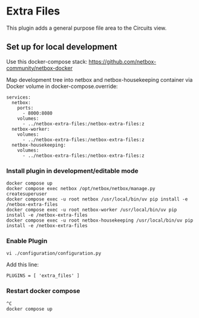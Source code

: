 # Extra Files

This plugin adds a general purpose file area to the Circuits view.

## Set up for local development
Use this docker-compose stack:
https://github.com/netbox-community/netbox-docker

Map development tree into netbox and netbox-housekeeping container via Docker volume in docker-compose.override:
```
services:
  netbox:
    ports:
      - 8000:8080
    volumes:
      - ../netbox-extra-files:/netbox-extra-files:z
  netbox-worker:
    volumes:
      - ../netbox-extra-files:/netbox-extra-files:z
  netbox-housekeeping:
    volumes:
      - ../netbox-extra-files:/netbox-extra-files:z
```

### Install plugin in development/editable mode
```
docker compose up
docker compose exec netbox /opt/netbox/netbox/manage.py createsuperuser
docker compose exec -u root netbox /usr/local/bin/uv pip install -e /netbox-extra-files
docker compose exec -u root netbox-worker /usr/local/bin/uv pip install -e /netbox-extra-files
docker compose exec -u root netbox-housekeeping /usr/local/bin/uv pip install -e /netbox-extra-files
```

### Enable Plugin
```
vi ./configuration/configuration.py
```

Add this line:
```
PLUGINS = [ 'extra_files' ]
```

### Restart docker compose
```
^C
docker compose up
```
